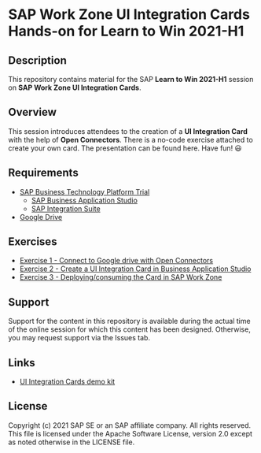 # SAP Work Zone UI Integration Cards Hands-on for Learn to Win 2021-H1

## Description
This repository contains material for the SAP **Learn to Win 2021-H1** session on **SAP Work Zone UI Integration Cards**.

## Overview
This session introduces attendees to the creation of a **UI Integration Card** with the help of **Open Connectors**. There is a no-code exercise attached to create your own card. The presentation can be found here.
Have fun! :smiley:

## Requirements
* [SAP Business Technology Platform Trial](/Exercises/Requirements/readme.md#register-your-sap-business-technology-platform-trial-account)
   * [SAP Business Application Studio](/Exercises/Requirements/readme.md#activate-the-business-application-studio)
   * [SAP Integration Suite](/Exercises/Requirements/readme.md#activate-open-connectors)
* [Google Drive](/Exercises/Requirements/readme.md#prepare-your-google-drive)


## Exercises
* [Exercise 1 - Connect to Google drive with Open Connectors](/Exercises/Exercise1/readme.md)
* [Exercise 2 - Create a UI Integration Card in Business Application Studio](/Exercises/Exercise2/readme.md)
* [Exercise 3 - Deploying/consuming the Card in SAP Work Zone](/Exercises/Exercise3/readme.md)


## Support
Support for the content in this repository is available during the actual time of the online session for which this content has been designed. Otherwise, you may request support via the Issues tab.

## Links
* [UI Integration Cards demo kit](https://sapui5.hana.ondemand.com/sdk/test-resources/sap/ui/integration/demokit/cardExplorer/index.html)

## License
Copyright (c) 2021 SAP SE or an SAP affiliate company. All rights reserved. This file is licensed under the Apache Software License, version 2.0 except as noted otherwise in the LICENSE file.
